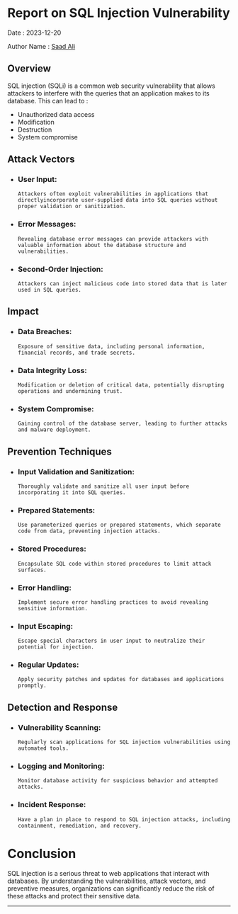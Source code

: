 # Report on SQL Injection Vulnerability

 Date :  2023-12-20 
 
 Author Name :  [Saad Ali](https://www.linkedin.com/in/saad-ali-911b85291/) 

## Overview

SQL injection (SQLi) is a common web security vulnerability that allows attackers to interfere with the queries that an application makes to its database. This can lead to :

+ Unauthorized data access
+ Modification
+ Destruction
+ System compromise

## Attack Vectors

+ ### **User Input:**

      Attackers often exploit vulnerabilities in applications that directlyincorporate user-supplied data into SQL queries without
      proper validation or sanitization.

+ ### **Error Messages:**

      Revealing database error messages can provide attackers with valuable information about the database structure and
      vulnerabilities.

+ ### **Second-Order Injection:** 

      Attackers can inject malicious code into stored data that is later used in SQL queries.

## Impact

+ ### **Data Breaches:**

      Exposure of sensitive data, including personal information, financial records, and trade secrets.

+ ### **Data Integrity Loss:**

      Modification or deletion of critical data, potentially disrupting operations and undermining trust.

+ ### **System Compromise:**

      Gaining control of the database server, leading to further attacks and malware deployment.

## Prevention Techniques

+ ### **Input Validation and Sanitization:** 

      Thoroughly validate and sanitize all user input before incorporating it into SQL queries.

+ ### **Prepared Statements:** 

      Use parameterized queries or prepared statements, which separate code from data, preventing injection attacks.

+ ### **Stored Procedures:** 

      Encapsulate SQL code within stored procedures to limit attack surfaces.

+ ### **Error Handling:**

      Implement secure error handling practices to avoid revealing sensitive information.

+ ### **Input Escaping:** 

      Escape special characters in user input to neutralize their potential for injection.

+ ### **Regular Updates:** 

      Apply security patches and updates for databases and applications promptly.

## Detection and Response

+ ### **Vulnerability Scanning:** 

      Regularly scan applications for SQL injection vulnerabilities using automated tools.

+ ### **Logging and Monitoring:** 

      Monitor database activity for suspicious behavior and attempted attacks.

+ ### **Incident Response:** 

      Have a plan in place to respond to SQL injection attacks, including containment, remediation, and recovery.

# Conclusion

SQL injection is a serious threat to web applications that interact with databases. By understanding the vulnerabilities, attack vectors, and preventive measures, organizations can significantly reduce the risk of these attacks and protect their sensitive data.
___
